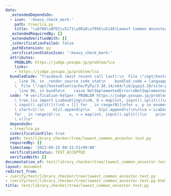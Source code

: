 ```yaml
---
data:
  _extendedDependsOn:
  - icon: ':heavy_check_mark:'
    path: tree/lca.py
    title: "\u6700\u8FD1\u5171\u901A\u7956\u5148(Lowest Common Ancestor)"
  _extendedRequiredBy: []
  _extendedVerifiedWith: []
  _isVerificationFailed: false
  _pathExtension: py
  _verificationStatusIcon: ':heavy_check_mark:'
  attributes:
    PROBLEM: https://judge.yosupo.jp/problem/lca
    links:
    - https://judge.yosupo.jp/problem/lca
  bundledCode: "Traceback (most recent call last):\n  File \"/opt/hostedtoolcache/PyPy/3.10.14/x64/lib/pypy3.10/site-packages/onlinejudge_verify/documentation/build.py\"\
    , line 76, in _render_source_code_stat\n    bundled_code = language.bundle(\n\
    \  File \"/opt/hostedtoolcache/PyPy/3.10.14/x64/lib/pypy3.10/site-packages/onlinejudge_verify/languages/python.py\"\
    , line 96, in bundle\n    raise NotImplementedError\nNotImplementedError\n"
  code: "# verification-helper: PROBLEM https://judge.yosupo.jp/problem/lca\n\nfrom\
    \ tree.lca import LcaDoubling\n\nN, Q = map(int, input().split())\nparent = list(map(int,\
    \ input().split()))\nG = [[] for _ in range(N)]\nfor v, p in enumerate(parent,\
    \ start=1):\n    G[v].append(p)\n    G[p].append(v)\n\nlca = LcaDoubling(N, G)\n\
    for _ in range(Q):\n    u, v = map(int, input().split())\n    print(lca.lca(u,\
    \ v))\n"
  dependsOn:
  - tree/lca.py
  isVerificationFile: true
  path: test/library_checker/tree/lowest_common_ancestor.test.py
  requiredBy: []
  timestamp: '2023-09-15 08:31:51+09:00'
  verificationStatus: TEST_ACCEPTED
  verifiedWith: []
documentation_of: test/library_checker/tree/lowest_common_ancestor.test.py
layout: document
redirect_from:
- /verify/test/library_checker/tree/lowest_common_ancestor.test.py
- /verify/test/library_checker/tree/lowest_common_ancestor.test.py.html
title: test/library_checker/tree/lowest_common_ancestor.test.py
---
```

